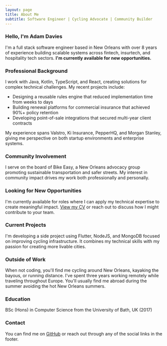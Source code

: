 ```yaml
---
layout: page
title: About Me
subtitle: Software Engineer | Cycling Advocate | Community Builder
---
```


### Hello, I'm Adam Davies

I'm a full stack software engineer based in New Orleans with over 8 years of experience building scalable systems across fintech, insurtech, and hospitality tech sectors. **I'm currently available for new opportunities.**

### Professional Background

I work with Java, Kotlin, TypeScript, and React, creating solutions for complex technical challenges. My recent projects include:

- Designing a reusable rules engine that reduced implementation time from weeks to days
- Building renewal platforms for commercial insurance that achieved 90%+ policy retention
- Developing point-of-sale integrations that secured multi-year client contracts

My experience spans Valstro, Ki Insurance, PepperHQ, and Morgan Stanley, giving me perspective on both startup environments and enterprise systems.

### Community Involvement

I serve on the board of Bike Easy, a New Orleans advocacy group promoting sustainable transportation and safer streets. My interest in community impact drives my work both professionally and personally.

### Looking for New Opportunities

I'm currently available for roles where I can apply my technical expertise to create meaningful impact. [View my CV](/assets/AdamDaviesCV.pdf) or reach out to discuss how I might contribute to your team.

### Current Projects

I'm developing a side project using Flutter, NodeJS, and MongoDB focused on improving cycling infrastructure. It combines my technical skills with my passion for creating more livable cities.

### Outside of Work

When not coding, you'll find me cycling around New Orleans, kayaking the bayous, or running distance. I've spent three years working remotely while traveling throughout Europe. You'll usually find me abroad during the summer avoiding the hot New Orleans summers.

### Education

BSc (Hons) in Computer Science from the University of Bath, UK (2017)


### Contact

You can find me on [GitHub](https://github.com/adamdavies1915) or reach out through any of the social links in the footer.